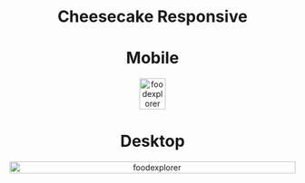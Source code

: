 
<p align="center">
  <h1 align="center">Cheesecake Responsive</h1>
</p>


<h1 align="center" style="display: flex; align-items: flex-start; justify-content: center;">
Mobile 
</h1>

<p align="center" style="display: flex; align-items: flex-start; justify-content: center;">
<img alt="foodexplorer" title="#foodexplorer" src="https://github.com/gabriel-lima258/Cheesecake/assets/116119327/d0e5a28b-361f-41e9-a972-0817ddc3c9b0"  width="30%">
</p>

<h1 align="center" style="display: flex; align-items: flex-start; justify-content: center;">
Desktop
</h1>

<p align="center" style="display: flex; align-items: flex-start; justify-content: center;">
<img alt="foodexplorer" title="#foodexplorer" src="https://github.com/gabriel-lima258/Cheesecake/assets/116119327/1c5067bd-5150-4d97-b1ac-4c52294d5028"  width="100%">
</p>
